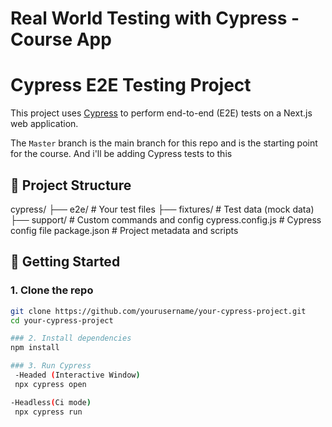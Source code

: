 # Real World Testing with Cypress - Course App

# Cypress E2E Testing Project

This project uses [Cypress](https://www.cypress.io/) to perform end-to-end (E2E) tests on a Next.js web application.

The `Master` branch is the main branch for this repo and is the starting point for the course. And i'll be adding Cypress tests to this

## 📁 Project Structure

cypress/
├── e2e/ # Your test files
├── fixtures/ # Test data (mock data)
├── support/ # Custom commands and config
cypress.config.js # Cypress config file
package.json # Project metadata and scripts




## 🚀 Getting Started

### 1. Clone the repo

```bash
git clone https://github.com/yourusername/your-cypress-project.git
cd your-cypress-project

### 2. Install dependencies
npm install

### 3. Run Cypress
 -Headed (Interactive Window)
 npx cypress open

-Headless(Ci mode)
 npx cypress run


 
